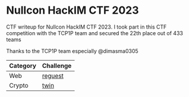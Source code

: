 # Nullcon HackIM CTF 2023
CTF writeup for Nullcon HackIM CTF 2023. I took part in this CTF competition with the TCP1P team and secured the 22th place out of 433 teams

Thanks to the TCP1P team especially @dimasma0305

| Category | Challenge |
| --- | --- |
| Web | [reguest](/2023/Nullcon%20HackIM%20CTF%202023/reguest/)
| Crypto | [twin](/2023/Nullcon%20HackIM%20CTF%202023/twin/)